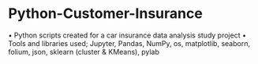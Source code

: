 # Python-Customer-Insurance
•	Python scripts created for a car insurance data analysis study project 
•	Tools and libraries used; Jupyter, Pandas, NumPy, os, matplotlib, seaborn, folium, json, sklearn (cluster & KMeans), pylab
